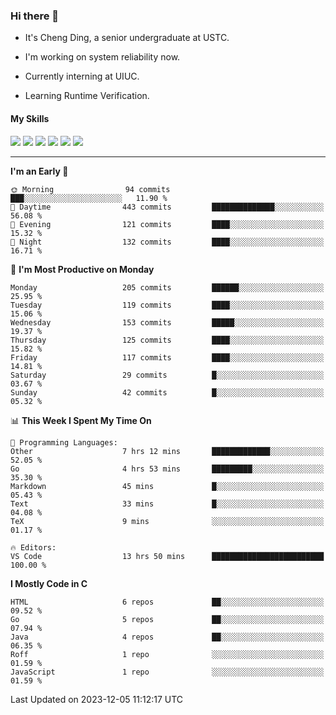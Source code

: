 ### Hi there 👋

* It's Cheng Ding, a senior undergraduate at USTC.
  
* I'm working on system reliability now.

* Currently interning at UIUC.

* Learning Runtime Verification.

#### My Skills

![](https://img.shields.io/badge/C++-65318e?logo=cplusplus&logoColor=fff)
![](https://img.shields.io/badge/Python-3e74a2?logo=python&logoColor=fff)
![](https://img.shields.io/badge/C-5654a2?logo=c&logoColor=fff)
![](https://img.shields.io/badge/Go-00aaff?logo=go&logoColor=fff)
![](https://img.shields.io/badge/Docker-0088ff?logo=docker&logoColor=fff)
![](https://img.shields.io/badge/Apache-D22128?logo=apache&logoColor=fff)

---
<!--START_SECTION:waka-->
**I'm an Early 🐤** 

```text
🌞 Morning                94 commits          ███░░░░░░░░░░░░░░░░░░░░░░   11.90 % 
🌆 Daytime                443 commits         ██████████████░░░░░░░░░░░   56.08 % 
🌃 Evening                121 commits         ████░░░░░░░░░░░░░░░░░░░░░   15.32 % 
🌙 Night                  132 commits         ████░░░░░░░░░░░░░░░░░░░░░   16.71 % 
```
📅 **I'm Most Productive on Monday** 

```text
Monday                   205 commits         ██████░░░░░░░░░░░░░░░░░░░   25.95 % 
Tuesday                  119 commits         ████░░░░░░░░░░░░░░░░░░░░░   15.06 % 
Wednesday                153 commits         █████░░░░░░░░░░░░░░░░░░░░   19.37 % 
Thursday                 125 commits         ████░░░░░░░░░░░░░░░░░░░░░   15.82 % 
Friday                   117 commits         ████░░░░░░░░░░░░░░░░░░░░░   14.81 % 
Saturday                 29 commits          █░░░░░░░░░░░░░░░░░░░░░░░░   03.67 % 
Sunday                   42 commits          █░░░░░░░░░░░░░░░░░░░░░░░░   05.32 % 
```


📊 **This Week I Spent My Time On** 

```text
💬 Programming Languages: 
Other                    7 hrs 12 mins       █████████████░░░░░░░░░░░░   52.05 % 
Go                       4 hrs 53 mins       █████████░░░░░░░░░░░░░░░░   35.30 % 
Markdown                 45 mins             █░░░░░░░░░░░░░░░░░░░░░░░░   05.43 % 
Text                     33 mins             █░░░░░░░░░░░░░░░░░░░░░░░░   04.08 % 
TeX                      9 mins              ░░░░░░░░░░░░░░░░░░░░░░░░░   01.17 % 

🔥 Editors: 
VS Code                  13 hrs 50 mins      █████████████████████████   100.00 % 
```

**I Mostly Code in C** 

```text
HTML                     6 repos             ██░░░░░░░░░░░░░░░░░░░░░░░   09.52 % 
Go                       5 repos             ██░░░░░░░░░░░░░░░░░░░░░░░   07.94 % 
Java                     4 repos             ██░░░░░░░░░░░░░░░░░░░░░░░   06.35 % 
Roff                     1 repo              ░░░░░░░░░░░░░░░░░░░░░░░░░   01.59 % 
JavaScript               1 repo              ░░░░░░░░░░░░░░░░░░░░░░░░░   01.59 % 
```




 Last Updated on 2023-12-05 11:12:17 UTC
<!--END_SECTION:waka-->

